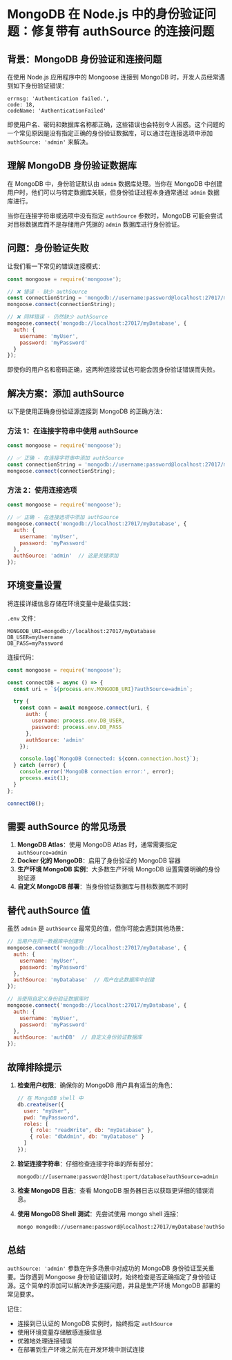 # MongoDB 在 Node.js 中的身份验证问题：修复带有 authSource 的连接问题

<Validator lang="zh-hans" :platform-list="['Node.js 18+', 'MongoDB 5+', 'Mongoose 7+']" date="2025-08-15" />

## 背景：MongoDB 身份验证和连接问题

在使用 Node.js 应用程序中的 Mongoose 连接到 MongoDB 时，开发人员经常遇到如下身份验证错误：

```
errmsg: 'Authentication failed.',
code: 18,
codeName: 'AuthenticationFailed'
```

即使用户名、密码和数据库名称都正确，这些错误也会特别令人困惑。这个问题的一个常见原因是没有指定正确的身份验证数据库，可以通过在连接选项中添加 `authSource: 'admin'` 来解决。

## 理解 MongoDB 身份验证数据库

在 MongoDB 中，身份验证默认由 `admin` 数据库处理。当你在 MongoDB 中创建用户时，他们可以与特定数据库关联，但身份验证过程本身通常通过 `admin` 数据库进行。

当你在连接字符串或选项中没有指定 `authSource` 参数时，MongoDB 可能会尝试对目标数据库而不是存储用户凭据的 `admin` 数据库进行身份验证。

## 问题：身份验证失败

让我们看一下常见的错误连接模式：

```javascript
const mongoose = require('mongoose');

// ❌ 错误 - 缺少 authSource
const connectionString = 'mongodb://username:password@localhost:27017/myDatabase';
mongoose.connect(connectionString);

// ❌ 同样错误 - 仍然缺少 authSource
mongoose.connect('mongodb://localhost:27017/myDatabase', {
  auth: {
    username: 'myUser',
    password: 'myPassword'
  }
});
```

即使你的用户名和密码正确，这两种连接尝试也可能会因身份验证错误而失败。

## 解决方案：添加 authSource

以下是使用正确身份验证源连接到 MongoDB 的正确方法：

### 方法 1：在连接字符串中使用 authSource

```javascript
const mongoose = require('mongoose');

// ✅ 正确 - 在连接字符串中添加 authSource
const connectionString = 'mongodb://username:password@localhost:27017/myDatabase?authSource=admin';
mongoose.connect(connectionString);
```

### 方法 2：使用连接选项

```javascript
const mongoose = require('mongoose');

// ✅ 正确 - 在连接选项中添加 authSource
mongoose.connect('mongodb://localhost:27017/myDatabase', {
  auth: {
    username: 'myUser',
    password: 'myPassword'
  },
  authSource: 'admin'  // 这是关键添加
});
```

## 环境变量设置

将连接详细信息存储在环境变量中是最佳实践：

`.env` 文件：
```env
MONGODB_URI=mongodb://localhost:27017/myDatabase
DB_USER=myUsername
DB_PASS=myPassword
```

连接代码：
```javascript
const mongoose = require('mongoose');

const connectDB = async () => {
  const uri = `${process.env.MONGODB_URI}?authSource=admin`;

  try {
    const conn = await mongoose.connect(uri, {
      auth: {
        username: process.env.DB_USER,
        password: process.env.DB_PASS
      },
      authSource: 'admin'
    });

    console.log(`MongoDB Connected: ${conn.connection.host}`);
  } catch (error) {
    console.error('MongoDB connection error:', error);
    process.exit(1);
  }
};

connectDB();
```

## 需要 authSource 的常见场景

1. **MongoDB Atlas**：使用 MongoDB Atlas 时，通常需要指定 `authSource=admin`
2. **Docker 化的 MongoDB**：启用了身份验证的 MongoDB 容器
3. **生产环境 MongoDB 实例**：大多数生产环境 MongoDB 设置需要明确的身份验证源
4. **自定义 MongoDB 部署**：当身份验证数据库与目标数据库不同时

## 替代 authSource 值

虽然 `admin` 是 `authSource` 最常见的值，但你可能会遇到其他场景：

```javascript
// 当用户在同一数据库中创建时
mongoose.connect('mongodb://localhost:27017/myDatabase', {
  auth: {
    username: 'myUser',
    password: 'myPassword'
  },
  authSource: 'myDatabase'  // 用户在此数据库中创建
});

// 当使用自定义身份验证数据库时
mongoose.connect('mongodb://localhost:27017/myDatabase', {
  auth: {
    username: 'myUser',
    password: 'myPassword'
  },
  authSource: 'authDB'  // 自定义身份验证数据库
});
```

## 故障排除提示

1. **检查用户权限**：确保你的 MongoDB 用户具有适当的角色：
   ```javascript
   // 在 MongoDB shell 中
   db.createUser({
     user: "myUser",
     pwd: "myPassword",
     roles: [
       { role: "readWrite", db: "myDatabase" },
       { role: "dbAdmin", db: "myDatabase" }
     ]
   });
   ```

2. **验证连接字符串**：仔细检查连接字符串的所有部分：
   ```
   mongodb://[username:password@]host:port/database?authSource=admin
   ```

3. **检查 MongoDB 日志**：查看 MongoDB 服务器日志以获取更详细的错误消息。

4. **使用 MongoDB Shell 测试**：先尝试使用 mongo shell 连接：
   ```bash
   mongo mongodb://username:password@localhost:27017/myDatabase?authSource=admin
   ```

## 总结

`authSource: 'admin'` 参数在许多场景中对成功的 MongoDB 身份验证至关重要。当你遇到 Mongoose 身份验证错误时，始终检查是否正确指定了身份验证源。这个简单的添加可以解决许多连接问题，并且是生产环境 MongoDB 部署的常见要求。

记住：
- 连接到已认证的 MongoDB 实例时，始终指定 `authSource`
- 使用环境变量存储敏感连接信息
- 优雅地处理连接错误
- 在部署到生产环境之前先在开发环境中测试连接